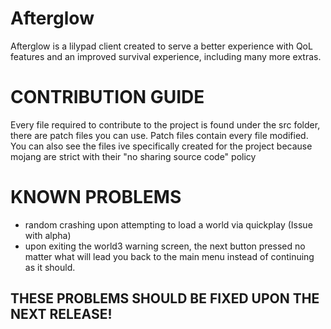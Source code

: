 # Afterglow 

Afterglow is a lilypad client created to serve a better experience with QoL features and an improved survival experience, including many more extras.

# CONTRIBUTION GUIDE
Every file required to contribute to the project is found under the src folder, there are patch files you can use. Patch files contain every file modified.
You can also see the files ive specifically created for the project because mojang are strict with their "no sharing source code" policy 

# KNOWN PROBLEMS
- random crashing upon attempting to load a world via quickplay (Issue with alpha)
- upon exiting the world3 warning screen, the next button pressed no matter what will lead you back to the main menu instead of continuing as it should.

## THESE PROBLEMS SHOULD BE FIXED UPON THE NEXT RELEASE!
